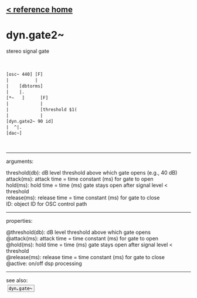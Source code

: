 [< reference home](ceammc_lib.html)
---

# dyn.gate2~


stereo signal gate

```


[osc~ 440] [F]
|          |
|    [dbtorms]
|    |.
[*~   ]      [F]
|            |
|            [threshold $1(
|            |
[dyn.gate2~ 90 id]
|  ^|.
[dac~]

            
```

---
arguments:

threshold(db): dB
            level threshold above which gate opens (e.g., 40 dB)<br>
attack(ms): 
            attack time = time constant (ms) for gate to open<br>
hold(ms): hold
            time = time (ms) gate stays open after signal level &lt; threshold<br>
release(ms): 
            release time = time constant (ms) for gate to close<br>
ID: object ID for OSC control path<br>

---
properties:

@threshold(db): dB level threshold above which gate opens<br>
@attack(ms): attack time = time constant (ms) for gate to open<br>
@hold(ms): hold time = time (ms) gate stays open after signal level &lt;
            threshold<br>
@release(ms): release time = time constant (ms) for gate to close<br>
@active: on/off dsp
            processing<br>

---
see also:<br>
[![dyn.gate~](img/object_dyn.gate~.png)](dyn.gate~.html)

